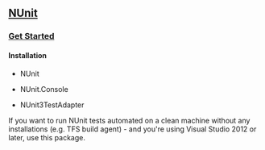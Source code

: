 ## [NUnit](https://docs.nunit.org/articles/nunit/intro.html)

### [Get Started](https://docs.nunit.org/articles/nunit/getting-started/installation.html)

#### Installation

- NUnit

- NUnit.Console

-  NUnit3TestAdapter

  If you want to run NUnit tests automated on a clean machine without any installations (e.g. TFS build agent) - and you're using Visual Studio 2012 or later, use this package.


